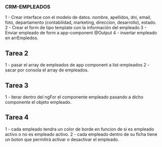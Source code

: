 ### CRM-EMPLEADOS

  1 - Crear interface con el modelo de datos. nombre, apellidos, dni, email, foto, departamento (contabilidad, marketing, direccion, desarrollo), estado.
  2 - Crear el form de tipo template con la información del empleado
  3 - Enviar empleado de form a app-component @Output
  4 - insertar empleado en arrEmpledos.

  ## Tarea 2

  1 - pasar el array de empleados de app component a list-empleados
  2 - sacar por consola el array de empleados.

  ## Tarea 3
  
  1 - iterar dentro del ngFor el componente empleado pasando a dicho componente el objeto empleado.

 ## Tarea 4
  
  1 - cada empleado tendra un color de borde en funcion de si es empleado activo o no es empleado activo.
  2 - cada empleado dentro de su ficha tiene un boton que permitirá activar o desactivar el empleado.


  





